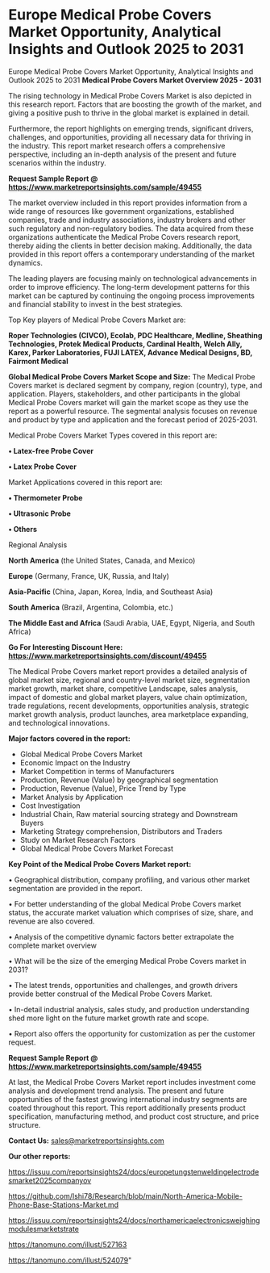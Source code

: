 # Europe Medical Probe Covers Market Opportunity, Analytical Insights and Outlook 2025 to 2031
Europe Medical Probe Covers Market Opportunity, Analytical Insights and Outlook 2025 to 2031
<Strong> Medical Probe Covers Market Overview 2025 - 2031</strong>

The rising technology in Medical Probe Covers Market is also depicted in this research report. Factors that are boosting the growth of the market, and giving a positive push to thrive in the global market is explained in detail.

Furthermore, the report highlights on emerging trends, significant drivers, challenges, and opportunities, providing all necessary data for thriving in the industry. This report market research offers a comprehensive perspective, including an in-depth analysis of the present and future scenarios within the industry.

<strong>Request Sample Report @ <a href=https://www.marketreportsinsights.com/sample/49455>https://www.marketreportsinsights.com/sample/49455</a></strong>

The market overview included in this report provides information from a wide range of resources like government organizations, established companies, trade and industry associations, industry brokers and other such regulatory and non-regulatory bodies. The data acquired from these organizations authenticate the Medical Probe Covers research report, thereby aiding the clients in better decision making. Additionally, the data provided in this report offers a contemporary understanding of the market dynamics.

The leading players are focusing mainly on technological advancements in order to improve efficiency. The long-term development patterns for this market can be captured by continuing the ongoing process improvements and financial stability to invest in the best strategies.

Top Key players of Medical Probe Covers Market are:

<strong>Roper Technologies (CIVCO), Ecolab, PDC Healthcare, Medline, Sheathing Technologies, Protek Medical Products, Cardinal Health, Welch Ally, Karex, Parker Laboratories, FUJI LATEX, Advance Medical Designs, BD, Fairmont Medical</strong>

<strong><b>Global Medical Probe Covers Market Scope and Size:</b></strong>
The Medical Probe Covers market is declared segment by company, region (country), type, and application. Players, stakeholders, and other participants in the global Medical Probe Covers market will gain the market scope as they use the report as a powerful resource. The segmental analysis focuses on revenue and product by type and application and the forecast period of 2025-2031.

Medical Probe Covers Market Types covered in this report are:

<strong>•  Latex-free Probe Cover

•  Latex Probe Cover</strong>

Market Applications covered in this report are:

<strong>•  Thermometer Probe

•  Ultrasonic Probe

•  Others</strong> 

Regional Analysis

<strong>North America</strong> (the United States, Canada, and Mexico)

<strong>Europe</strong> (Germany, France, UK, Russia, and Italy)

<strong>Asia-Pacific</strong> (China, Japan, Korea, India, and Southeast Asia)

<strong>South America</strong> (Brazil, Argentina, Colombia, etc.)

<strong>The Middle East and Africa</strong> (Saudi Arabia, UAE, Egypt, Nigeria, and South Africa)

<strong>Go For Interesting Discount Here: <a href=https://www.marketreportsinsights.com/discount/49455>https://www.marketreportsinsights.com/discount/49455</a></strong>

The Medical Probe Covers market report provides a detailed analysis of global market size, regional and country-level market size, segmentation market growth, market share, competitive Landscape, sales analysis, impact of domestic and global market players, value chain optimization, trade regulations, recent developments, opportunities analysis, strategic market growth analysis, product launches, area marketplace expanding, and technological innovations.

<strong><b>Major factors covered in the report:</b></strong>
<ul>
  <li>Global Medical Probe Covers Market </li>
  <li>Economic Impact on the Industry</li>
  <li>Market Competition in terms of Manufacturers</li>
  <li>Production, Revenue (Value) by geographical segmentation</li>
  <li>Production, Revenue (Value), Price Trend by Type</li>
  <li>Market Analysis by Application</li>
  <li>Cost Investigation</li>
  <li>Industrial Chain, Raw material sourcing strategy and Downstream Buyers</li>
  <li>Marketing Strategy comprehension, Distributors and Traders</li>
  <li>Study on Market Research Factors</li>
  <li>Global Medical Probe Covers Market Forecast</li>
</ul>

<strong><b>Key Point of the Medical Probe Covers Market report:</b></strong>

• Geographical distribution, company profiling, and various other market segmentation are provided in the report.

• For better understanding of the global Medical Probe Covers market status, the accurate market valuation which comprises of size, share, and revenue are also covered.

• Analysis of the competitive dynamic factors better extrapolate the complete market overview

• What will be the size of the emerging Medical Probe Covers market in 2031?

• The latest trends, opportunities and challenges, and growth drivers provide better construal of the Medical Probe Covers Market.

• In-detail industrial analysis, sales study, and production understanding shed more light on the future market growth rate and scope.

• Report also offers the opportunity for customization as per the customer request.

<strong>Request Sample Report @ <a href=https://www.marketreportsinsights.com/sample/49455>https://www.marketreportsinsights.com/sample/49455</a></strong>

At last, the Medical Probe Covers Market report includes investment come analysis and development trend analysis. The present and future opportunities of the fastest growing international industry segments are coated throughout this report. This report additionally presents product specification, manufacturing method, and product cost structure, and price structure.

<strong>Contact Us:</strong>
sales@marketreportsinsights.com

<strong>Our other reports:</strong>

<a href=https://issuu.com/reportsinsights24/docs/europetungstenweldingelectrodesmarket2025companyov>https://issuu.com/reportsinsights24/docs/europetungstenweldingelectrodesmarket2025companyov</a>

<a href=https://github.com/Ishi78/Research/blob/main/North-America-Mobile-Phone-Base-Stations-Market.md>https://github.com/Ishi78/Research/blob/main/North-America-Mobile-Phone-Base-Stations-Market.md</a>

<a href=https://issuu.com/reportsinsights24/docs/northamericaelectronicsweighingmodulesmarketstrate>https://issuu.com/reportsinsights24/docs/northamericaelectronicsweighingmodulesmarketstrate</a>

<a href=https://tanomuno.com/illust/527163>https://tanomuno.com/illust/527163</a>

<a href=https://tanomuno.com/illust/524079>https://tanomuno.com/illust/524079</a>"
